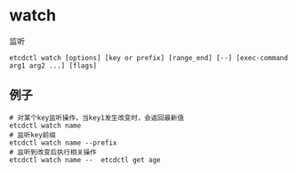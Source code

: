 # watch

监听

```shell
etcdctl watch [options] [key or prefix] [range_end] [--] [exec-command arg1 arg2 ...] [flags]
```

## 例子
```shell
# 对某个key监听操作，当key1发生改变时，会返回最新值
etcdctl watch name
# 监听key前缀
etcdctl watch name --prefix
# 监听到改变后执行相关操作
etcdctl watch name --  etcdctl get age
```